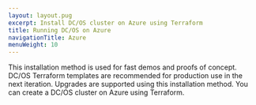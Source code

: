 ```yaml
---
layout: layout.pug
excerpt: Install DC/OS cluster on Azure using Terraform
title: Running DC/OS on Azure
navigationTitle: Azure
menuWeight: 10
---
```


This installation method is used for fast demos and proofs of concept. DC/OS Terraform templates are recommended for production use in the next iteration. Upgrades are supported using this installation method. You can create a DC/OS cluster on Azure using Terraform.
